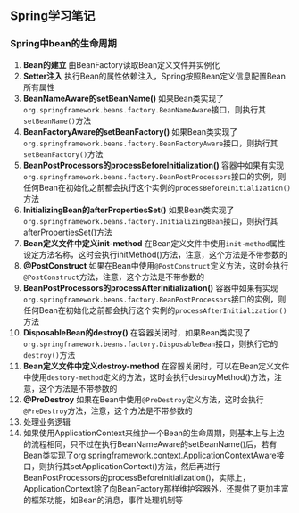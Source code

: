 ## Spring学习笔记
### Spring中bean的生命周期
1. **Bean的建立** 由BeanFactory读取Bean定义文件并实例化
2. **Setter注入** 执行Bean的属性依赖注入，Spring按照Bean定义信息配置Bean所有属性
3. **BeanNameAware的setBeanName()** 如果Bean类实现了`org.springframework.beans.factory.BeanNameAware`接口，则执行其`setBeanName()`方法
4. **BeanFactoryAware的setBeanFactory()** 如果Bean类实现了`org.springframework.beans.factory.BeanFactoryAware`接口，则执行其`setBeanFactory()`方法
5. **BeanPostProcessors的processBeforeInitialization()** 容器中如果有实现`org.springframework.beans.factory.BeanPostProcessors`接口的实例，则任何Bean在初始化之前都会执行这个实例的`processBeforeInitialization()`方法
6. **InitializingBean的afterPropertiesSet()** 如果Bean类实现了`org.springframework.beans.factory.InitializingBean`接口，则执行其afterPropertiesSet()方法
7. **Bean定义文件中定义init-method** 在Bean定义文件中使用`init-method`属性设定方法名称，这时会执行initMethod()方法，注意，这个方法是不带参数的
8. **@PostConstruct** 如果在Bean中使用`@PostConstruct`定义方法，这时会执行`@PostConstruct`方法，注意，这个方法是不带参数的
9. **BeanPostProcessors的processAfterInitialization()** 容器中如果有实现`org.springframework.beans.factory.BeanPostProcessors`接口的实例，则任何Bean在初始化之前都会执行这个实例的`processAfterInitialization()`方法
10. **DisposableBean的destroy()** 在容器关闭时，如果Bean类实现了`org.springframework.beans.factory.DisposableBean`接口，则执行它的`destroy()`方法
11. **Bean定义文件中定义destroy-method** 在容器关闭时，可以在Bean定义文件中使用`destory-method`定义的方法，这时会执行destroyMethod()方法，注意，这个方法是不带参数的
12. **@PreDestroy** 如果在Bean中使用`@PreDestroy`定义方法，这时会执行`@PreDestroy`方法，注意，这个方法是不带参数的
13. 处理业务逻辑
14.  如果使用ApplicationContext来维护一个Bean的生命周期，则基本上与上边的流程相同，只不过在执行BeanNameAware的setBeanName()后，若有Bean类实现了org.springframework.context.ApplicationContextAware接口，则执行其setApplicationContext()方法，然后再进行BeanPostProcessors的processBeforeInitialization()，实际上，ApplicationContext除了向BeanFactory那样维护容器外，还提供了更加丰富的框架功能，如Bean的消息，事件处理机制等
